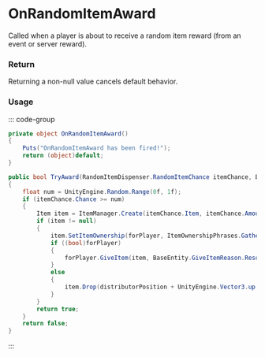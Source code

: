 # OnRandomItemAward
<Badge type="info" text="Resource"/>[<Badge type="danger" text="Carbon Compatible"/>](https://github.com/CarbonCommunity/Carbon)[<Badge type="warning" text="Oxide Compatible"/>](https://github.com/OxideMod/Oxide.Rust)
Called when a player is about to receive a random item reward (from an event or server reward).

### Return
Returning a non-null value cancels default behavior.

### Usage
::: code-group
```csharp [Example]
private object OnRandomItemAward()
{
	Puts("OnRandomItemAward has been fired!");
	return (object)default;
}
```
```csharp [Source — Assembly-CSharp @ RandomItemDispenser]
public bool TryAward(RandomItemDispenser.RandomItemChance itemChance, BasePlayer forPlayer, UnityEngine.Vector3 distributorPosition)
{
	float num = UnityEngine.Random.Range(0f, 1f);
	if (itemChance.Chance >= num)
	{
		Item item = ItemManager.Create(itemChance.Item, itemChance.Amount, 0uL);
		if (item != null)
		{
			item.SetItemOwnership(forPlayer, ItemOwnershipPhrases.GatheredPhrase);
			if ((bool)forPlayer)
			{
				forPlayer.GiveItem(item, BaseEntity.GiveItemReason.ResourceHarvested);
			}
			else
			{
				item.Drop(distributorPosition + UnityEngine.Vector3.up * 0.5f, UnityEngine.Vector3.up);
			}
		}
		return true;
	}
	return false;
}

```
:::
